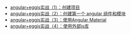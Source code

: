 * [angular+eggjs实战（1）：创建项目](1.md)
* [angular+eggjs实战（2）：创建第一个 angular 组件和模块](2.md)
* [angular+eggjs实战（3）：使用Angular Material](3.md)
* [angular+eggjs实战（4）：使用外部js库](4.md)

